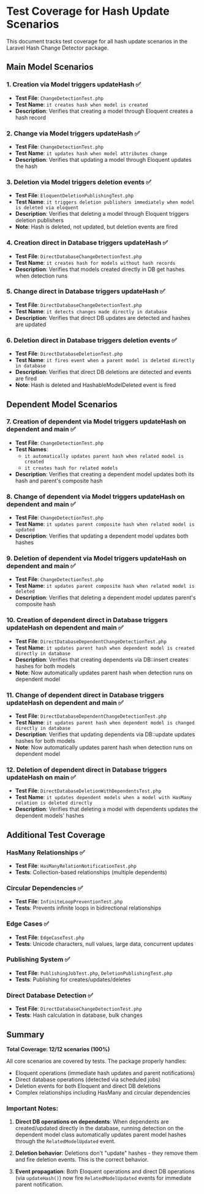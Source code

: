 # Test Coverage for Hash Update Scenarios

This document tracks test coverage for all hash update scenarios in the Laravel Hash Change Detector package.

## Main Model Scenarios

### 1. Creation via Model triggers updateHash ✅
- **Test File**: `ChangeDetectionTest.php`
- **Test Name**: `it creates hash when model is created`
- **Description**: Verifies that creating a model through Eloquent creates a hash record

### 2. Change via Model triggers updateHash ✅
- **Test File**: `ChangeDetectionTest.php`
- **Test Name**: `it updates hash when model attributes change`
- **Description**: Verifies that updating a model through Eloquent updates the hash

### 3. Deletion via Model triggers deletion events ✅
- **Test File**: `EloquentDeletionPublishingTest.php`
- **Test Name**: `it triggers deletion publishers immediately when model is deleted via eloquent`
- **Description**: Verifies that deleting a model through Eloquent triggers deletion publishers
- **Note**: Hash is deleted, not updated, but deletion events are fired

### 4. Creation direct in Database triggers updateHash ✅
- **Test File**: `DirectDatabaseChangeDetectionTest.php`
- **Test Name**: `it creates hash for models without hash records`
- **Description**: Verifies that models created directly in DB get hashes when detection runs

### 5. Change direct in Database triggers updateHash ✅
- **Test File**: `DirectDatabaseChangeDetectionTest.php`
- **Test Name**: `it detects changes made directly in database`
- **Description**: Verifies that direct DB updates are detected and hashes are updated

### 6. Deletion direct in Database triggers deletion events ✅
- **Test File**: `DirectDatabaseDeletionTest.php`
- **Test Name**: `it fires event when a parent model is deleted directly in database`
- **Description**: Verifies that direct DB deletions are detected and events are fired
- **Note**: Hash is deleted and HashableModelDeleted event is fired

## Dependent Model Scenarios

### 7. Creation of dependent via Model triggers updateHash on dependent and main ✅
- **Test File**: `ChangeDetectionTest.php`
- **Test Names**: 
  - `it automatically updates parent hash when related model is created`
  - `it creates hash for related models`
- **Description**: Verifies that creating a dependent model updates both its hash and parent's composite hash

### 8. Change of dependent via Model triggers updateHash on dependent and main ✅
- **Test File**: `ChangeDetectionTest.php`
- **Test Name**: `it updates parent composite hash when related model is updated`
- **Description**: Verifies that updating a dependent model updates both hashes

### 9. Deletion of dependent via Model triggers updateHash on dependent and main ✅
- **Test File**: `ChangeDetectionTest.php`
- **Test Name**: `it updates parent composite hash when related model is deleted`
- **Description**: Verifies that deleting a dependent model updates parent's composite hash

### 10. Creation of dependent direct in Database triggers updateHash on dependent and main ✅
- **Test File**: `DirectDatabaseDependentChangeDetectionTest.php`
- **Test Name**: `it updates parent hash when dependent model is created directly in database`
- **Description**: Verifies that creating dependents via DB::insert creates hashes for both models
- **Note**: Now automatically updates parent hash when detection runs on dependent model

### 11. Change of dependent direct in Database triggers updateHash on dependent and main ✅
- **Test File**: `DirectDatabaseDependentChangeDetectionTest.php`
- **Test Name**: `it updates parent hash when dependent model is changed directly in database`
- **Description**: Verifies that updating dependents via DB::update updates hashes for both models
- **Note**: Now automatically updates parent hash when detection runs on dependent model

### 12. Deletion of dependent direct in Database triggers updateHash on main ✅
- **Test File**: `DirectDatabaseDeletionWithDependentsTest.php`
- **Test Name**: `it updates dependent models when a model with HasMany relation is deleted directly`
- **Description**: Verifies that deleting a model with dependents updates the dependent models' hashes

## Additional Test Coverage

### HasMany Relationships ✅
- **Test File**: `HasManyRelationNotificationTest.php`
- **Tests**: Collection-based relationships (multiple dependents)

### Circular Dependencies ✅
- **Test File**: `InfiniteLoopPreventionTest.php`
- **Tests**: Prevents infinite loops in bidirectional relationships

### Edge Cases ✅
- **Test File**: `EdgeCaseTest.php`
- **Tests**: Unicode characters, null values, large data, concurrent updates

### Publishing System ✅
- **Test File**: `PublishingJobTest.php`, `DeletionPublishingTest.php`
- **Tests**: Publishing for creates/updates/deletes

### Direct Database Detection ✅
- **Test File**: `DirectDatabaseChangeDetectionTest.php`
- **Tests**: Hash calculation in database, bulk changes

## Summary

**Total Coverage: 12/12 scenarios (100%)**

All core scenarios are covered by tests. The package properly handles:
- Eloquent operations (immediate hash updates and parent notifications)
- Direct database operations (detected via scheduled jobs)
- Deletion events for both Eloquent and direct DB deletions
- Complex relationships including HasMany and circular dependencies

### Important Notes:

1. **Direct DB operations on dependents**: When dependents are created/updated directly in the database, running detection on the dependent model class automatically updates parent model hashes through the `RelatedModelUpdated` event.

2. **Deletion behavior**: Deletions don't "update" hashes - they remove them and fire deletion events. This is the correct behavior.

3. **Event propagation**: Both Eloquent operations and direct DB operations (via `updateHash()`) now fire `RelatedModelUpdated` events for immediate parent notification.